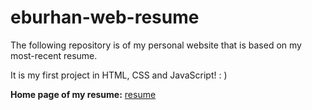 # eburhan-web-resume
The following repository is of my personal website that is based on my most-recent resume. 

It is my first project in HTML, CSS and JavaScript! : )

<strong>Home page of my resume:</strong>
[resume](https://cs-people.bu.edu/eburhan/cs391/projects/mini-projects/mp1/home/ellen-burhansjah-resume.html)
